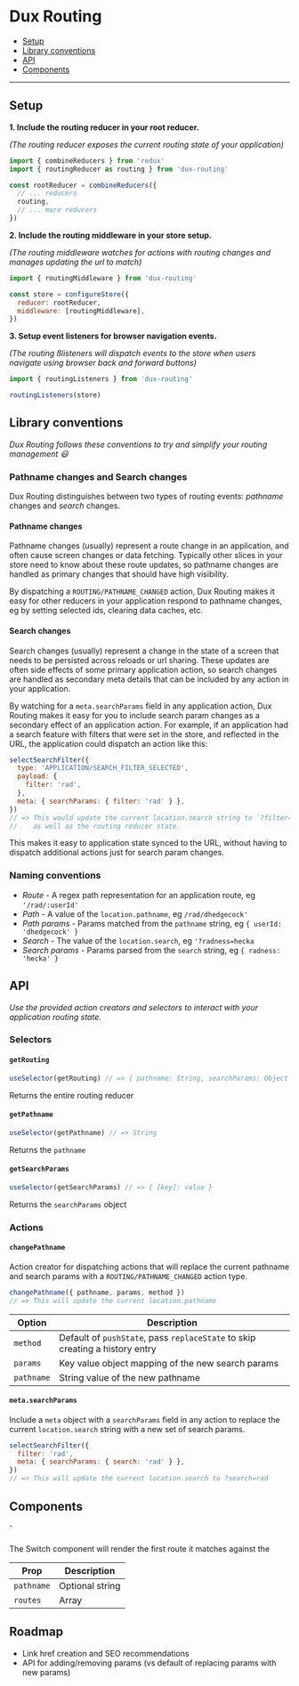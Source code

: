 # Dux Routing

- [Setup](#setup)
- [Library conventions](#library-conventions)
- [API](#api)
- [Components](#components)

---

## Setup

**1. Include the routing reducer in your root reducer.**

_(The routing reducer exposes the current routing state of your application)_

```javascript
import { combineReducers } from 'redux'
import { routingReducer as routing } from 'dux-routing'

const rootReducer = combineReducers({
  // ... reducers
  routing,
  // ... more reducers
})
```

**2. Include the routing middleware in your store setup.**

_(The routing middleware watches for actions with routing changes and manages
updating the url to match)_

```javascript
import { routingMiddleware } from 'dux-routing'

const store = configureStore({
  reducer: rootReducer,
  middleware: [routingMiddleware],
})
```

**3. Setup event listeners for browser navigation events.**

_(The routing ßlisteners will dispatch events to the store when users navigate
using browser back and forward buttons)_

```javascript
import { routingListeners } from 'dux-routing'

routingListeners(store)
```

## Library conventions

_Dux Routing follows these conventions to try and simplify your routing
management 😃_

### Pathname changes and Search changes

Dux Routing distinguishes between two types of routing events: _pathname_
changes and _search_ changes.

#### Pathname changes

Pathname changes (usually) represent a route change in an application, and often
cause screen changes or data fetching. Typically other slices in your store need
to know about these route updates, so pathname changes are handled as primary
changes that should have high visibility.

By dispatching a `ROUTING/PATHNAME_CHANGED` action, Dux Routing makes it easy
for other reducers in your application respond to pathname changes, eg by
setting selected ids, clearing data caches, etc.

#### Search changes

Search changes (usually) represent a change in the state of a screen that needs
to be persisted across reloads or url sharing. These updates are often side
effects of some primary application action, so search changes are handled as
secondary meta details that can be included by any action in your application.

By watching for a `meta.searchParams` field in any application action, Dux
Routing makes it easy for you to include search param changes as a secondary
effect of an application action. For example, if an application had a search
feature with filters that were set in the store, and reflected in the URL, the
application could dispatch an action like this:

```javascript
selectSearchFilter({
  type: 'APPLICATION/SEARCH_FILTER_SELECTED',
  payload: {
    filter: 'rad',
  },
  meta: { searchParams: { filter: 'rad' } },
})
// => This would update the current location.search string to `?filter=rad`,
//    as well as the routing reducer state.
```

This makes it easy to application state synced to the URL, without having to
dispatch additional actions just for search param changes.

### Naming conventions

- _Route_ - A regex path representation for an application route, eg
  `'/rad/:userId'`
- _Path_ - A value of the `location.pathname`, eg `/rad/dhedgecock'`
- _Path params_ - Params matched from the `pathname` string, eg
  `{ userId: 'dhedgecock' }`
- _Search_ - The value of the `location.search`, eg `'?radness=hecka`
- _Search params_ - Params parsed from the `search` string, eg
  `{ radness: 'hecka' }`

## API

_Use the provided action creators and selectors to interact with your
application routing state._

### Selectors

#### `getRouting`

```javascript
useSelector(getRouting) // => { pathname: String, searchParams: Object }
```

Returns the entire routing reducer

#### `getPathname`

```javascript
useSelector(getPathname) // => String
```

Returns the `pathname`

#### `getSearchParams`

```javascript
useSelector(getSearchParams) // => { [key]: value }
```

Returns the `searchParams` object

### Actions

#### `changePathname`

Action creator for dispatching actions that will replace the current pathname
and search params with a `ROUTING/PATHNAME_CHANGED` action type.

```javascript
changePathname({ pathname, params, method })
// => This will update the current location.pathname
```

| Option     | Description                                                                  |
| ---------- | ---------------------------------------------------------------------------- |
| `method`   | Default of `pushState`, pass `replaceState` to skip creating a history entry |
| `params`   | Key value object mapping of the new search params                            |
| `pathname` | String value of the new pathname                                             |

#### `meta.searchParams`

Include a `meta` object with a `searchParams` field in any action to replace the
current `location.search` string with a new set of search params.

```javascript
selectSearchFilter({
  filter: 'rad',
  meta: { searchParams: { search: 'rad' } },
})
// => This will update the current location.search to ?search=rad
```

## Components

#### `<Switch />

The Switch component will render the first route it matches against the

| Prop       | Description     |
| ---------- | --------------- |
| `pathname` | Optional string |
| `routes`   | Array           |

## Roadmap

- Link href creation and SEO recommendations
- API for adding/removing params (vs default of replacing params with new
  params)
